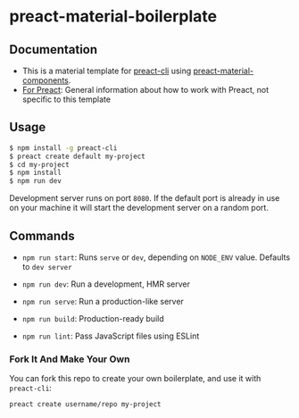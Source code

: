 # preact-material-boilerplate

## Documentation

- This is a material template for [preact-cli](https://github.com/developit/preact-cli) using [preact-material-components](https://github.com/prateekbh/preact-material-components).
- [For Preact](https://preactjs.com/): General information about how to work with Preact, not specific to this template

## Usage

``` bash
$ npm install -g preact-cli
$ preact create default my-project
$ cd my-project
$ npm install
$ npm run dev
```

Development server runs on port `8080`. If the default port is already in use on your machine it will start the development server on a random port.

## Commands

- `npm run start`: Runs `serve` or `dev`, depending on `NODE_ENV` value. Defaults to `dev server`

- `npm run dev`: Run a development, HMR server

- `npm run serve`: Run a production-like server

- `npm run build`: Production-ready build

- `npm run lint`: Pass JavaScript files using ESLint

### Fork It And Make Your Own

You can fork this repo to create your own boilerplate, and use it with `preact-cli`:

``` bash
preact create username/repo my-project
```